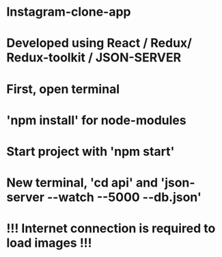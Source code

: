 # Instagram-clone-app
# Developed using React / Redux/ Redux-toolkit / JSON-SERVER
# First, open terminal
# 'npm install' for node-modules
# Start project with 'npm start'
# New terminal, 'cd api' and 'json-server --watch --5000 --db.json'
# !!! Internet connection is required to load images !!!
